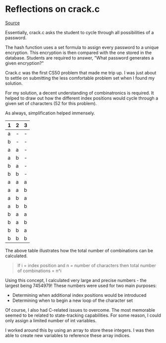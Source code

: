# Reflections on crack.c
[Source](https://docs.cs50.net/problems/crack/crack.html)

Essentially, crack.c asks the student to cycle through all possibilities of a password. 

The hash function uses a set formula to assign every password to a unique encryption. This encryption is then compared with the one stored in the database. Students are required to answer, "What password generates a given encryption?"

Crack.c was the first CS50 problem that made me trip up. I was just about to settle on submitting the less comfortable problem set when I found my solution.

For my solution, a decent understanding of combinatronics is required. It helped to draw out how the different index positions would cycle through a given set of characters (52 for this problem).

As always, simplification helped immensely. 

1|2|3
---|---|---
a|-|-
b|-|-
a|a|-
a|b|-
b|a|-
b|b|-
a|a|a
a|a|b
a|b|a
a|b|b
b|a|a
b|a|b
b|b|a
b|b|b

The above table illustrates how the total number of combinations can be calculated. 

> If i = index position and n = number of characters
> then total number of combinations = n^i

Using this concept, I calculated very large and precise numbers - the largest being 7454979! These numbers were used for two main purposes:

* Determining when additional index positions would be introduced
* Determining when to begin a new loop of the character set

Of course, I also had C-related issues to overcome. The most memorable seemed to be related to state-tracking capabilities. For some reason, I could only assign a limited number of int variables.

I worked around this by using an array to store these integers. I was then able to create new variables to reference these array indices.